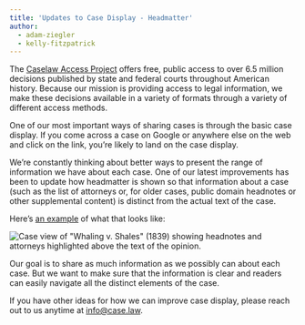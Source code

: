 ```yaml
---
title: 'Updates to Case Display - Headmatter'
author:
  - adam-ziegler
  - kelly-fitzpatrick
---
```

The [Caselaw Access Project](https://case.law/) offers free, public access to over 6.5 million decisions published by state and federal courts throughout American history. Because our mission is providing access to legal information, we make these decisions available in a variety of formats through a variety of different access methods. 

One of our most important ways of sharing cases is through the basic case display. If you come across a case on Google or anywhere else on the web and click on the link, you’re likely to land on the case display. 

We’re constantly thinking about better ways to present the range of information we have about each case. One of our latest improvements has been to update how headmatter is shown so that information about a case (such as the list of attorneys or, for older cases, public domain headnotes or other supplemental content) is distinct from the actual text of the case.

Here’s [an example](https://cite.case.law/wend/20/673/2150302/) of what that looks like:

![Case view of "Whaling v. Shales" (1839) showing headnotes and attorneys highlighted above the text of the opinion.](https://lil-blog-media.s3.amazonaws.com/case-view.png)

Our goal is to share as much information as we possibly can about each case. But we want to make sure that the information is clear and readers can easily navigate all the distinct elements of the case.  

If you have other ideas for how we can improve case display, please reach out to us anytime at [info@case.law](mailto:info@case.law).